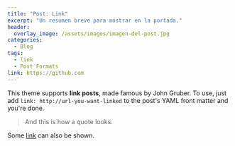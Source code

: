 ```yaml
---
title: "Post: Link"
excerpt: "Un resumen breve para mostrar en la portada."
header:
  overlay_image: /assets/images/imagen-del-post.jpg
categories:
  - Blog
tags:
  - link
  - Post Formats
link: https://github.com
---
```


This theme supports **link posts**, made famous by John Gruber. To use, just add `link: http://url-you-want-linked` to the post's YAML front matter and you're done.

> And this is how a quote looks.

Some [link](#) can also be shown.